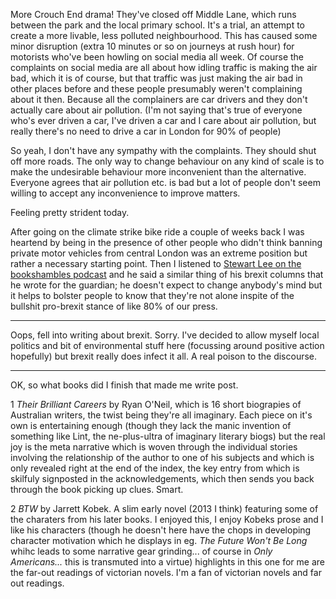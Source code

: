More Crouch End drama! They've closed off Middle Lane, which runs between the park and the local primary school. It's a trial, an attempt to create a more livable, less polluted neighbourhood. This has caused some minor disruption (extra 10 minutes or so on journeys at rush hour) for motorists  who've been howling on social media all week. Of course the complaints on social media are all about how idling traffic is making the air bad, which it is of course, but that traffic was just making the air bad in other places before and these people presumably weren't complaining about it then. Because all the complainers are car drivers and they don't actually care about air pollution. (I'm not saying that's true of everyone who's ever driven a car, I've driven a car and I care about air pollution, but really there's no need to drive a car in London for 90% of people) 

So yeah, I don't have any sympathy with the complaints. They should shut off more roads. The only way to change behaviour on any kind of scale is to make the undesirable behaviour more inconvenient than the alternative. Everyone agrees that air pollution etc. is bad but a lot of people don't seem willing to accept any inconvenience to improve matters.

Feeling pretty strident today.

After going on the climate strike bike ride a couple of weeks back I was heartend by being in the presence of other people who didn't think banning private motor vehicles from central London was an extreme position but rather a necessary starting point. Then I listened to <a href="https://cosmicshambles.com/bookshambles/stewart-lee-returns-again">Stewart Lee on the bookshambles podcast</a> and he said a similar thing of his brexit columns that he wrote for the guardian; he doesn't expect to change anybody's mind but it helps to bolster people to know that they're not alone inspite of the bullshit pro-brexit stance of like 80% of our press.

---

Oops, fell into writing about brexit. Sorry. I've decided to allow myself local politics and bit of environmental stuff here (focussing around positive action hopefully) but brexit really does infect it all. A real poison to the discourse.

---

OK, so what books did I finish that made me write post. 

1 _Their Brilliant Careers_ by Ryan O'Neil, which is 16 short biograpies of Australian writers, the twist being they're all imaginary. Each piece on it's own is entertaining enough (though they lack the manic invention of something like Lint, the ne-plus-ultra of imaginary literary biogs) but the real joy is the meta narrative which is woven through the individual stories involving the relationship of the author to one of his subjects and which is only revealed right at the end of the index, the key entry from which is skilfuly signposted in the acknowledgements, which then sends you back through the book picking up clues. Smart.

2 _BTW_ by Jarrett Kobek. A slim early novel (2013 I think) featuring some of the charaters from his later books. I enjoyed this, I enjoy Kobeks prose and I like his characters (though he doesn't here have the chops in developing character motivation which he displays in eg. _The Future Won't Be Long_ whihc leads to some narrative gear grinding... of course in _Only Americans..._ this is transmuted into a virtue) highlights in this one for me are the far-out readings of victorian novels. I'm a fan of victorian novels and far out readings.
